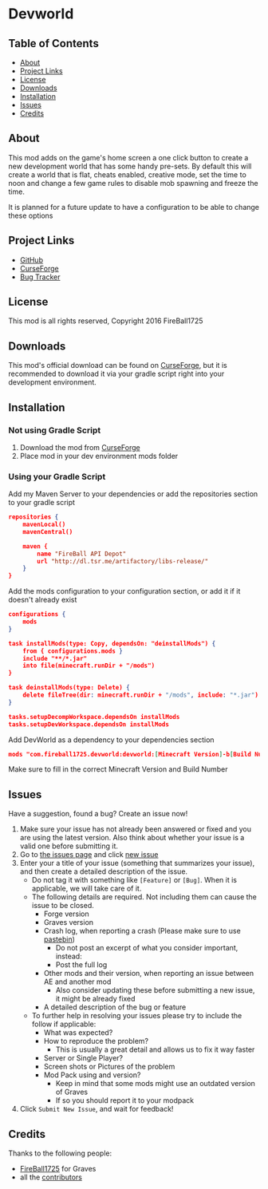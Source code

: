 # Devworld

## Table of Contents

* [About](#about)
* [Project Links](#projectlinks)
* [License](#license)
* [Downloads](#downloads)
* [Installation](#installation)
* [Issues](#issues)
* [Credits](#credits)

## About

This mod adds on the game's home screen a one click button to create a new development world that has some handy pre-sets.  By default this will create a world that is flat, cheats enabled, creative mode, set the time to noon and change a few game rules to disable mob spawning and freeze the time.

It is planned for a future update to have a configuration to be able to change these options

## Project Links

* [GitHub](https://github.com/FireBall1725/DevWorld)
* [CurseForge](http://minecraft.curseforge.com/projects/devworld)
* [Bug Tracker](https://github.com/FireBall1725/DevWorld/issues)

## License

This mod is all rights reserved, Copyright 2016 FireBall1725

## Downloads

This mod's official download can be found on [CurseForge](http://minecraft.curseforge.com/projects/devworld/files), but it is recommended to download it via your gradle script right into your development environment.

## Installation

### Not using Gradle Script
1. Download the mod from [CurseForge](http://minecraft.curseforge.com/projects/devworld/files)
2. Place mod in your dev environment mods folder

### Using your Gradle Script
Add my Maven Server to your dependencies or add the repositories section to your gradle script

```json
repositories {
    mavenLocal()
    mavenCentral()

    maven {
        name "FireBall API Depot"
        url "http://dl.tsr.me/artifactory/libs-release/"
    }
}
```

Add the mods configuration to your configuration section, or add it if it doesn't already exist

```json
configurations {
    mods
}

task installMods(type: Copy, dependsOn: "deinstallMods") {
    from { configurations.mods }
    include "**/*.jar"
    into file(minecraft.runDir + "/mods")
}

task deinstallMods(type: Delete) {
    delete fileTree(dir: minecraft.runDir + "/mods", include: "*.jar")
}

tasks.setupDecompWorkspace.dependsOn installMods
tasks.setupDevWorkspace.dependsOn installMods
```

Add DevWorld as a dependency to your dependencies section

```json
mods "com.fireball1725.devworld:devworld:[Minecraft Version]-b[Build Number]-universal"
```

Make sure to fill in the correct Minecraft Version and Build Number

## Issues
Have a suggestion, found a bug?  Create an issue now!

1. Make sure your issue has not already been answered or fixed and you are using the latest version. Also think about whether your issue is a valid one before submitting it.
2. Go to [the issues page](https://github.com/FireBall1725/DevWorld/issues) and click [new issue](https://github.com/FireBall1725/DevWorld/issues/new)
3. Enter your a title of your issue (something that summarizes your issue), and then create a detailed description of the issue.
    * Do not tag it with something like `[Feature]` or `[Bug]`. When it is applicable, we will take care of it.
    * The following details are required. Not including them can cause the issue to be closed.
        * Forge version
        * Graves version
        * Crash log, when reporting a crash (Please make sure to use [pastebin](http://pastebin.com/))
            * Do not post an excerpt of what you consider important, instead:
            * Post the full log
        * Other mods and their version, when reporting an issue between AE and another mod
            * Also consider updating these before submitting a new issue, it might be already fixed
        * A detailed description of the bug or feature
    * To further help in resolving your issues please try to include the follow if applicable:
        * What was expected?
        * How to reproduce the problem?
            * This is usually a great detail and allows us to fix it way faster
        * Server or Single Player?
        * Screen shots or Pictures of the problem
        * Mod Pack using and version?
            * Keep in mind that some mods might use an outdated version of Graves
            * If so you should report it to your modpack
5. Click `Submit New Issue`, and wait for feedback!

## Credits
Thanks to the following people:

* [FireBall1725](https://twitter.com/FireBall1725) for Graves
* all the [contributors](https://github.com/FireBall1725/DevWorld/graphs/contributors)
